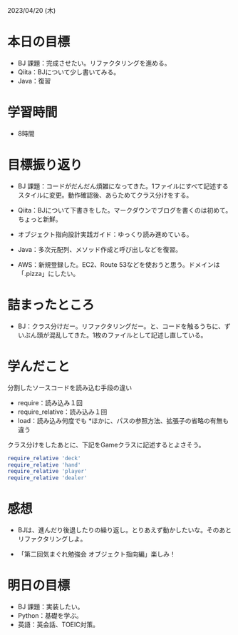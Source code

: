 2023/04/20 (木)

# 本日の目標

- BJ 課題：完成させたい。リファクタリングを進める。
- Qiita：BJについて少し書いてみる。
- Java：復習

# 学習時間

- 8時間

# 目標振り返り

- BJ 課題：コードがだんだん煩雑になってきた。1ファイルにすべて記述するスタイルに変更。動作確認後、あらためてクラス分けをする。

- Qiita：BJについて下書きをした。マークダウンでブログを書くのは初めて。ちょっと新鮮。

- オブジェクト指向設計実践ガイド：ゆっくり読み進めている。

- Java：多次元配列、メソッド作成と呼び出しなどを復習。

- AWS：新規登録した。EC2、Route 53などを使おうと思う。ドメインは「.pizza」にしたい。

# 詰まったところ

- BJ：クラス分けだー。リファクタリングだー。と、コードを触るうちに、ずいぶん頭が混乱してきた。1枚のファイルとして記述し直している。

# 学んだこと
分割したソースコードを読み込む手段の違い
- require：読み込み１回
- require_relative：読み込み１回
- load：読み込み何度でも
*ほかに、パスの参照方法、拡張子の省略の有無も違う

クラス分けをしたあとに、下記をGameクラスに記述するとよさそう。

```Ruby
require_relative 'deck'
require_relative 'hand'
require_relative 'player'
require_relative 'dealer'
```

# 感想

- BJは、進んだり後退したりの繰り返し。とりあえず動かしたいな。そのあとリファクタリングしよ。

- 「第二回気まぐれ勉強会 オブジェクト指向編」楽しみ！

# 明日の目標

- BJ 課題：実装したい。
- Python：基礎を学ぶ。
- 英語：英会話、TOEIC対策。
